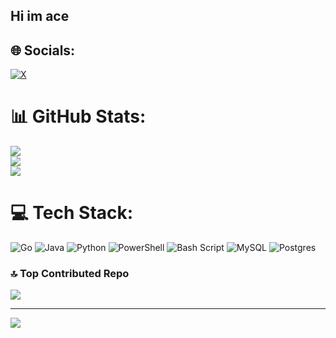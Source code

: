 ## Hi im ace

## 🌐 Socials:
[![X](https://img.shields.io/badge/X-black.svg?logo=X&logoColor=white)](https://x.com/teccsley) 

# 📊 GitHub Stats:
![](https://github-readme-stats.vercel.app/api?username=teccsley&theme=dark&hide_border=false&include_all_commits=true&count_private=true)<br/>
![](https://nirzak-streak-stats.vercel.app/?user=teccsley&theme=dark&hide_border=false)<br/>
![](https://github-readme-stats.vercel.app/api/top-langs/?username=teccsley&theme=dark&hide_border=false&include_all_commits=true&count_private=true&layout=compact)

# 💻 Tech Stack:
![Go](https://img.shields.io/badge/go-%2300ADD8.svg?style=for-the-badge&logo=go&logoColor=white)
![Java](https://img.shields.io/badge/java-%23ED8B00.svg?style=for-the-badge&logo=openjdk&logoColor=white) ![Python](https://img.shields.io/badge/python-3670A0?style=for-the-badge&logo=python&logoColor=ffdd54) ![PowerShell](https://img.shields.io/badge/PowerShell-%235391FE.svg?style=for-the-badge&logo=powershell&logoColor=white) ![Bash Script](https://img.shields.io/badge/bash_script-%23121011.svg?style=for-the-badge&logo=gnu-bash&logoColor=white) ![MySQL](https://img.shields.io/badge/mysql-4479A1.svg?style=for-the-badge&logo=mysql&logoColor=white) ![Postgres](https://img.shields.io/badge/postgres-%23316192.svg?style=for-the-badge&logo=postgresql&logoColor=white) 


### 🔝 Top Contributed Repo
![](https://github-contributor-stats.vercel.app/api?username=teccsley&limit=5&theme=shadow_green&combine_all_yearly_contributions=true)

---
[![](https://visitcount.itsvg.in/api?id=teccsley&icon=0&color=0)](https://visitcount.itsvg.in)

<!-- Proudly created with GPRM ( https://gprm.itsvg.in ) -->

<!--
**teccsley/teccsley** is a ✨ _special_ ✨ repository because its `README.md` (this file) appears on your GitHub profile.

Here are some ideas to get you started:

- 🔭 I’m currently working on ...
- 🌱 I’m currently learning ...
- 👯 I’m looking to collaborate on ...
- 🤔 I’m looking for help with ...
- 💬 Ask me about ...
- 📫 How to reach me: ...
- 😄 Pronouns: ...
- ⚡ Fun fact: ...
-->
